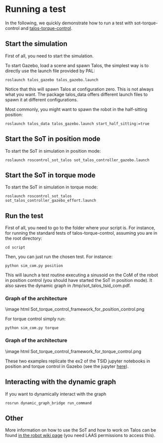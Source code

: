 # Running a test

In the following, we quickly demonstrate how to run a test with sot-torque-control and <a href="https://gitlab.laas.fr/pyrene-dev/talos-torque-control.git">talos-torque-control</a>.

## Start the simulation

First of all, you need to start the simulation.

To start Gazebo, load a scene and spawn Talos, the simplest way is to directly use the launch file provided by PAL:
```
roslaunch talos_gazebo talos_gazebo.launch
```

Notice that this will spawn Talos at configuration zero. This is not always what you want.
The package talos_data offers different launch files to spawn it at different configurations.

Most commonly, you might want to spawn the robot in the half-sitting position:
```
roslaunch talos_data talos_gazebo.launch start_half_sitting:=true
```


## Start the SoT in position mode

To start the SoT in simulation in position mode:
```
roslaunch roscontrol_sot_talos sot_talos_controller_gazebo.launch
```

## Start the SoT in torque mode

To start the SoT in simulation in torque mode:
```
roslaunch roscontrol_sot_talos sot_talos_controller_gazebo_effort.launch
```

## Run the test

First of all, you need to go to the folder where your script is.
For instance, for running the standard tests of talos-torque-control, assuming you are in the root directory:

```
cd script
```

Then, you can just run the chosen test. For instance:

```
python sim_com.py position
```

This will launch a test routine executing a sinusoid on the CoM of the robot in position control (you should have started the SoT in position mode).
It also saves the dynamic graph in /tmp/sot_talos_tsid_com.pdf.

### Graph of the architecture

\image html Sot_torque_control_framework_for_position_control.png


For torque control simply run:

```
python sim_com.py torque
```

### Graph of the architecture

\image html Sot_torque_control_framework_for_torque_control.png

These two examples replicate the ex2 of the TSID jupyter notebooks in position and torque control in Gazebo (see the jupyter <a href="https://github.com/stack-of-tasks/tsid/blob/master/exercizes/notebooks/TSID_ex2.ipynb">here</a>).


## Interacting with the dynamic graph

If you want to dynamically interact with the graph

```
rosrun dynamic_graph_bridge run_command
```

## Other

More information on how to use the SoT and how to work on Talos can be found <a href="https://wiki.laas.fr/robots/Pyrene">in the robot wiki page</a> (you need LAAS permissions to access this).
